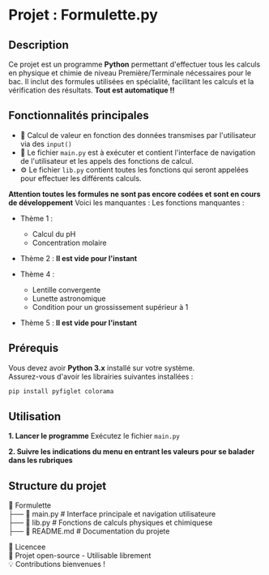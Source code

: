# Projet : Formulette.py

## Description

Ce projet est un programme **Python** permettant d'effectuer tous les calculs en physique et chimie de niveau Première/Terminale nécessaires pour le bac. Il inclut des formules utilisées en spécialité, facilitant les calculs et la vérification des résultats. **Tout est automatique !!**

## Fonctionnalités principales

- 📌 Calcul de valeur en fonction des données transmises par l'utilisateur via des `input()`
- 📂 Le fichier `main.py` est à exécuter et contient l'interface de navigation de l'utilisateur et les appels des fonctions de calcul.
- ⚙️ Le fichier `lib.py` contient toutes les fonctions qui seront appelées pour effectuer les différents calculs.

**Attention toutes les formules ne sont pas encore codées et sont en cours de développement**
Voici les manquantes : 
Les fonctions manquantes : 
- Thème 1 : 
    - Calcul du pH
    - Concentration molaire 

- Thème 2 :
**Il est vide pour l'instant**

- Thème 4 : 
    - Lentille convergente
    - Lunette astronomique
    - Condition pour un grossissement supérieur à 1

- Thème 5 :
**Il est vide pour l'instant**
  
## Prérequis

Vous devez avoir **Python 3.x** installé sur votre système.  
Assurez-vous d'avoir les librairies suivantes installées :

```bash
pip install pyfiglet colorama
```

## Utilisation
**1. Lancer le programme**
Exécutez le fichier `main.py`

**2. Suivre les indications du menu en entrant les valeurs pour se balader dans les rubriques**

## Structure du projet
📂 Formulette<br>
 ├── 📄 main.py      # Interface principale et navigation utilisateure<br>
 ├── 📄 lib.py       # Fonctions de calculs physiques et chimiquese<br>
 ├── 📄 README.md    # Documentation du projete<br>

📜 Licencee<br>
📌 Projet open-source - Utilisable librement<br>
💡 Contributions bienvenues !<br>


